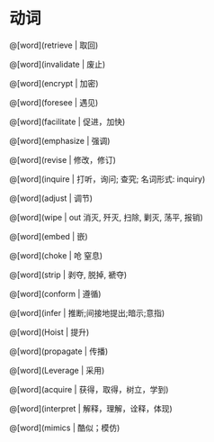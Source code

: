 # 动词

<masonry>

@[word](retrieve | 取回)

@[word](invalidate | 废止)

@[word](encrypt | 加密)

@[word](foresee | 遇见)

@[word](facilitate | 促进，加快)

@[word](emphasize | 强调)

@[word](revise | 修改，修订)

@[word](inquire | 打听，询问; 查究;     名词形式: inquiry)

@[word](adjust | 调节)

@[word](wipe | out 消灭, 歼灭, 扫除, 剿灭, 荡平, 报销)

@[word](embed | 嵌)

@[word](choke | 呛 窒息)

@[word](strip | 剥夺, 脱掉, 褫夺)

@[word](conform | 遵循)

@[word](infer | 推断;间接地提出;暗示;意指)

@[word](Hoist | 提升)

@[word](propagate | 传播)

@[word](Leverage | 采用)

@[word](acquire | 获得，取得，树立，学到)

@[word](interpret | 解释，理解，诠释，体现)

@[word](mimics | 酷似；模仿)

</masonry>
